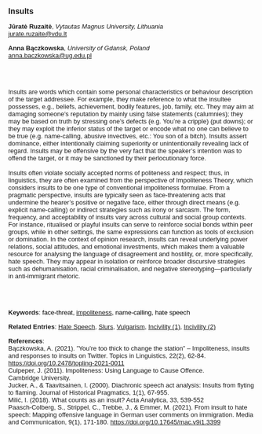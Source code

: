 <!DOCTYPE html><html lang="en"><head><title="Insults"></head>
<body><p><font face="Poppins, Calibri, sans-serif" size="3"><b>Insults</b></font></p>
<p><font face="Poppins, Calibri, sans-serif" size="2"><b>Jūratė Ruzaitė</b>, <i>Vytautas Magnus University, Lithuania</i><br><a href="mailto:jurate.ruzaite@vdu.lt" target="blank">jurate.ruzaite@vdu.lt</a></font></p>
<p><font face="Poppins, Calibri, sans-serif" size="2"><b>Anna Bączkowska</b>, <i>University of Gdansk, Poland</i><br><a href="mailto:anna.baczkowska@ug.edu.pl" target="blank">anna.baczkowska@ug.edu.pl</a></font></p>
<p><font face="Poppins, Calibri, sans-serif" size="2"><br><br><br>Insults are words which contain some personal characteristics or behaviour description of the target addressee. For example, they make reference to what the insultee possesses, e.g., beliefs, achievement, bodily features, job, family, etc. They may aim at damaging someone’s reputation by mainly using false statements (calumnies); they may be based on truth by stressing one’s defects (e.g. You’re a cripple) (put downs); or they may exploit the inferior status of the target or encode what no one can believe to be true (e.g. name-calling, abusive invectives, etc.: You son of a bitch). Insults assert dominance, either intentionally claiming superiority or unintentionally revealing lack of regard. Insults may be offensive by the very fact that the speaker’s intention was to offend the target, or it may be sanctioned by their perlocutionary force.  <br><br>Insults often violate socially accepted norms of politeness and respect; thus, in linguistics, they are often examined from the perspective of Impoliteness Theory, which considers insults to be one type of conventional impoliteness formulae. From a pragmatic perspective, insults are typically seen as face-threatening acts that undermine the hearer’s positive or negative face, either through direct means (e.g. explicit name-calling) or indirect strategies such as irony or sarcasm. The form, frequency, and acceptability of insults vary across cultural and social group contexts. For instance, ritualised or playful insults can serve to reinforce social bonds within peer groups, while in other settings, the same expressions can function as tools of exclusion or domination. In the context of opinion research, insults can reveal underlying power relations, social attitudes, and emotional investments, which makes them a valuable resource for analysing the language of disagreement and hostility, or, more specifically, hate speech. They may appear in isolation or reinforce broader discursive strategies such as dehumanisation, racial criminalisation, and negative stereotyping—particularly in anti-immigrant rhetoric.<br><br><br><br></font></p>
<p><font face="Poppins, Calibri, sans-serif" size="2"><b>Keywords</b>: </span></span></font></font></span></font><font color="#000000"><span style="text-decoration: none"><font face="calibri, sans-serif"><font size="2" style="font-size: 10pt"><span style="letter-spacing: -0.1pt"><span lang="hu-hu">f</span></span></font></font></span></font><font color="#000000"><span style="text-decoration: none"><font face="calibri, sans-serif"><font size="2" style="font-size: 10pt"><span style="letter-spacing: -0.1pt"><span lang="hu-hu">ace-threat, <a href="./impoliteness.html">impoliteness</a>, name-calling, hate speech</span></span></font></font></span></font></font></p>
<p><font face="Poppins, Calibri, sans-serif" size="2"><b>Related Entries</b>: <a href="./hate-speech.html">Hate Speech</a>, <a href="./slurs.html">Slurs</a>, <a href="./vulgarism.html">Vulgarism</a>, <a href="./incivility-(1).html">Incivility (1)</a>, <a href="./incivility-(2).html">Incivility (2)</a></font></p>
<p><font face="Poppins, Calibri, sans-serif" size="2"><b>References</b>:<br>Bączkowska, A. (2021). ”You’re too thick to change the station” – Impoliteness, insults and responses to insults on Twitter. Topics in Linguistics, 22(2), 62-84. <a href="https://doi.org/10.2478/topling-2021-0011" target="_blank">https://doi.org/10.2478/topling-2021-0011</a><br>Culpeper, J. (2011). Impoliteness: Using Language to Cause Offence.<br>Cambridge University.<br>Jucker, A., &amp; Taavitsainen, I. (2000). Diachronic speech act analysis: Insults from flyting to flaming. Journal of Historical Pragmatics, 1(1), 67-955.<br>Milić, I. (2018). What counts as an insult? Acta Analytica, 33, 539-552<br>Paasch-Colberg, S., Strippel, C., Trebbe, J., &amp; Emmer, M. (2021). From insult to hate speech: Mapping offensive language in German user comments on immigration. Media and Communication, 9(1), 171-180. <a href="https://doi.org/10.17645/mac.v9i1.3399" target="_blank">https://doi.org/10.17645/mac.v9i1.3399</a></font></p>
</body>